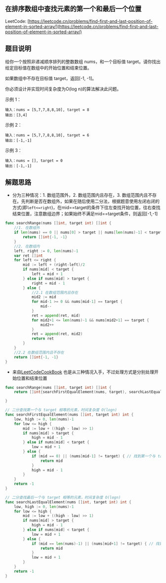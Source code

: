 ## 在排序数组中查找元素的第一个和最后一个位置

LeetCode: [https://leetcode.cn/problems/find-first-and-last-position-of-element-in-sorted-array/](https://leetcode.cn/problems/find-first-and-last-position-of-element-in-sorted-array/)

## 题目说明

给你一个按照非递减顺序排列的整数数组 nums，和一个目标值 target。请你找出给定目标值在数组中的开始位置和结束位置。

如果数组中不存在目标值 target，返回[-1, -1]。

你必须设计并实现时间复杂度为O(log n)的算法解决此问题。

示例 1：
```text
输入：nums = [5,7,7,8,8,10], target = 8
输出：[3,4]
```
示例 2：
```text
输入：nums = [5,7,7,8,8,10], target = 6
输出：[-1,-1]
```
示例 3：
```
输入：nums = [], target = 0
输出：[-1,-1]
```

## 解题思路

- 分为三种情况：1. 数组范围外，2. 数组范围内且存在，3. 数组范围内且不存在。先判断是否在数组外，如果在随后使用二分法，根据题意使用左闭右闭的方式(即`left<=right`)，在mid==target的条件下往左查找开始位置，往右查找结束位置，注意数组边界；如果始终不满足mid==target条件，则返回[-1,-1]

```go
func searchRange(nums []int, target int) []int {
	//1. 在数组外
	if len(nums) == 0 || nums[0] > target || nums[len(nums)-1] < target {
		return []int{-1, -1}
	}
	//2. 在数组内
	left, right := 0, len(nums)-1
	var ret []int
	for left <= right {
		mid := left + (right-left)/2
		if nums[mid] < target {
			left = mid + 1
		} else if nums[mid] > target {
			right = mid - 1
		} else {
			//2.1 在数组范围内且存在
			mid2 := mid
			for mid-1 >= 0 && nums[mid-1] == target {
				mid--
			}
			ret = append(ret, mid)
			for mid2+1 <= len(nums)-1 && nums[mid2+1] == target {
				mid2++
			}
			ret = append(ret, mid2)
			return ret
		}
	}
	//2.2 在数组范围内且不存在
	return []int{-1, -1}
}
```

- 来自[LeetCodeCookBook](https://books.halfrost.com/leetcode/ChapterFour/0001~0099/0034.Find-First-and-Last-Position-of-Element-in-Sorted-Array/) 也是从三种情况入手，不过处理方式是分别处理开始位置和结束位置
```go
func searchRange(nums []int, target int) []int {
	return []int{searchFirstEqualElement(nums, target), searchLastEqualElement(nums, target)}

}

// 二分查找第一个与 target 相等的元素，时间复杂度 O(logn)
func searchFirstEqualElement(nums []int, target int) int {
	low, high := 0, len(nums)-1
	for low <= high {
		mid := low + ((high - low) >> 1)
		if nums[mid] > target {
			high = mid - 1
		} else if nums[mid] < target {
			low = mid + 1
		} else {
			if (mid == 0) || (nums[mid-1] != target) { // 找到第一个与 target 相等的元素
				return mid
			}
			high = mid - 1
		}
	}
	return -1
}

// 二分查找最后一个与 target 相等的元素，时间复杂度 O(logn)
func searchLastEqualElement(nums []int, target int) int {
	low, high := 0, len(nums)-1
	for low <= high {
		mid := low + ((high - low) >> 1)
		if nums[mid] > target {
			high = mid - 1
		} else if nums[mid] < target {
			low = mid + 1
		} else {
			if (mid == len(nums)-1) || (nums[mid+1] != target) { // 找到最后一个与 target 相等的元素
				return mid
			}
			low = mid + 1
		}
	}
	return -1
}

```